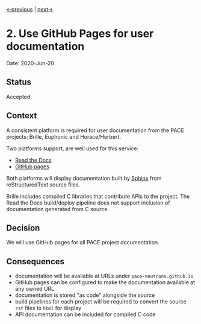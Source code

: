 [<-previous](0001-record-architecture-decisions.md) | [next->](0003-pace-projects-will-have-independent-documentation.md)

# 2. Use GitHub Pages for user documentation

Date: 2020-Jun-20

## Status

Accepted

## Context

A consistent platform is required for user documentation from the PACE projects: Brille, Euphonic and Horace/Herbert.

Two platforms support, are well used for this service:

- [Read the Docs](https://readthedocs.org/)
- [GitHub pages](https://pages.github.com/)

Both platforms will display documentation built by [Sphinx](https://www.sphinx-doc.org/) from reStructuredText source files.

Brille includes compiled C libraries that contribute APIs to the project. The Read the Docs build/deploy pipeline does not support inclusion of documentation generated from C source.

## Decision

We will use GitHub pages for all PACE project documentation.

## Consequences

- documentation will be available at URLs under `pace-neutrons.github.io` 
- GitHub pages can be configured to make the documentation available at any owned URL
- documentation is stored "as code" alongside the source
- build pipelines for each project will be required to convert the source `rst` files to `html` for display
- API documentation can be included for compiled C code

